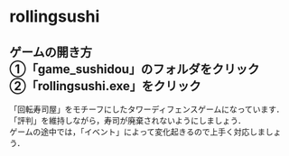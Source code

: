 # rollingsushi

<h2>ゲームの開き方<br>  
①「game_sushidou」のフォルダをクリック<br>
②「rollingsushi.exe」をクリック<br>
</h2>

「回転寿司屋」をモチーフにしたタワーディフェンスゲームになっています．  
「評判」を維持しながら，寿司が廃棄されないようにしましょう．  
ゲームの途中では，「イベント」によって変化起きるので上手く対応しましょう．
